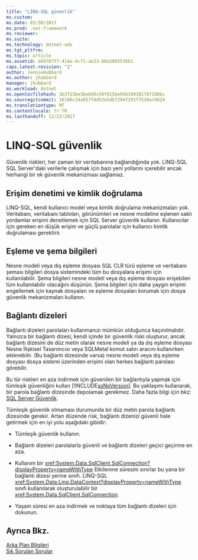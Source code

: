 ```yaml
---
title: "LINQ-SQL güvenlik"
ms.custom: 
ms.date: 03/30/2017
ms.prod: .net-framework
ms.reviewer: 
ms.suite: 
ms.technology: dotnet-ado
ms.tgt_pltfrm: 
ms.topic: article
ms.assetid: d49787f7-414e-4c71-aa33-80a5895536b1
caps.latest.revision: "2"
author: JennieHubbard
ms.author: jhubbard
manager: jhubbard
ms.workload: dotnet
ms.openlocfilehash: 3b3f23be3be6d0c50f015be95b10938178f198bc
ms.sourcegitcommit: 16186c34a957fdd52e5db7294f291f7530ac9d24
ms.translationtype: MT
ms.contentlocale: tr-TR
ms.lasthandoff: 12/22/2017
---
```

# <a name="security-in-linq-to-sql"></a>LINQ-SQL güvenlik
Güvenlik riskleri, her zaman bir veritabanına bağlandığında yok. LINQ-SQL SQL Server'daki verilerle çalışmak için bazı yeni yollarını içerebilir ancak herhangi bir ek güvenlik mekanizması sağlamaz.  
  
## <a name="access-control-and-authentication"></a>Erişim denetimi ve kimlik doğrulama  
 LINQ-SQL, kendi kullanıcı model veya kimlik doğrulama mekanizmaları yok. Veritabanı, veritabanı tabloları, görünümleri ve nesne modeline eşlenen saklı yordamlar erişimi denetlemek için SQL Server güvenlik kullanın. Kullanıcılar için gereken en düşük erişim ve güçlü parolalar için kullanıcı kimlik doğrulaması gerektirir.  
  
## <a name="mapping-and-schema-information"></a>Eşleme ve şema bilgileri  
 Nesne modeli veya dış eşleme dosyası SQL CLR türü eşleme ve veritabanı şeması bilgileri dosya sistemindeki tüm bu dosyalara erişimi için kullanılabilir. Şema bilgileri nesne modeli veya dış eşleme dosyası erişebilen tüm kullanılabilir olacağını düşünün. Şema bilgileri için daha yaygın erişimi engellemek için kaynak dosyaları ve eşleme dosyaları korumak için dosya güvenlik mekanizmaları kullanın.  
  
## <a name="connection-strings"></a>Bağlantı dizeleri  
 Bağlantı dizeleri parolaları kullanmanızı mümkün olduğunca kaçınılmalıdır. Yalnızca bir bağlantı dizesi, kendi içinde bir güvenlik riski oluşturur, ancak bağlantı dizesini de düz metin olarak nesne modeli ya da dış eşleme dosyası Nesne İlişkisel Tasarımcısı veya SQLMetal komut satırı aracını kullanırken eklenebilir. (Bu bağlantı dizesinde varsa) nesne modeli veya dış eşleme dosyası dosya sistemi üzerinden erişimi olan herkes bağlantı parolası görebilir.  
  
 Bu tür riskleri en aza indirmek için güvenilen bir bağlantıyla yapmak için tümleşik güvenliğini kullan [!INCLUDE[ssNoVersion](../../../../../../includes/ssnoversion-md.md)]. Bu yaklaşımı kullanarak, bir parola bağlantı dizesinde depolamak gerekmez. Daha fazla bilgi için bkz: [SQL Server Güvenlik](../../../../../../docs/framework/data/adonet/sql/sql-server-security.md).  
  
 Tümleşik güvenlik olmaması durumunda bir düz metin parola bağlantı dizesinde gerekir. Artan düzende risk, bağlantı dizenizi güvenli hale getirmek için en iyi yolu aşağıdaki gibidir:  
  
-   Tümleşik güvenlik kullanın.  
  
-   Bağlantı dizeleri parolalarla güvenli ve bağlantı dizeleri geçici geçirme en aza.  
  
-   Kullanım bir <xref:System.Data.SqlClient.SqlConnection?displayProperty=nameWithType> Etkilenme süresini sınırlar bu yana bir bağlantı dizesi yerine sınıfı. LINQ-SQL <xref:System.Data.Linq.DataContext?displayProperty=nameWithType> sınıfı kullanılarak oluşturulabilir bir <xref:System.Data.SqlClient.SqlConnection>.  
  
-   Yaşam süresi en aza indirmek ve noktaya tüm bağlantı dizeleri için dokunun.  
  
## <a name="see-also"></a>Ayrıca Bkz.  
 [Arka Plan Bilgileri](../../../../../../docs/framework/data/adonet/sql/linq/background-information.md)  
 [Sık Sorulan Sorular](../../../../../../docs/framework/data/adonet/sql/linq/frequently-asked-questions.md)
